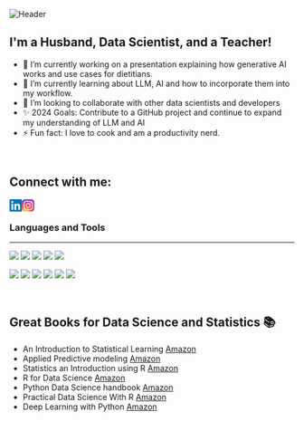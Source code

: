 <!-- ![Header](./pngs/github-header-image.png) -->
<!-- ### Hi there, I am Patrick - aka [patrickA25][website] 👋 -->
![Header](https://github.com/patrickA25/patrickA25/assets/41715581/3e45e635-fd85-46cf-8cb9-2f6345c6769e)

 
## I'm a Husband, Data Scientist, and a Teacher!
- 🔭 I’m currently working on a presentation explaining how generative AI works and use cases for dietitians.
- 🌱 I’m currently learning about LLM, AI and how to incorporate them into my workflow. 
- 👯 I’m looking to collaborate with other data scientists and developers
- ✨ 2024 Goals: Contribute to a GitHub project and continue to expand my understanding of LLM and AI
- ⚡ Fun fact: I love to cook and am a productivity nerd.
<br />

## Connect with me:
[<img align="left" alt="payers | LinkedIn" width="22px" src="https://github.com/patrickA25/patrickA25/blob/assets/linkedin.png" />][linkedin]

[<img align="left" alt="payers | Instagram" width="22px" src="https://github.com/patrickA25/patrickA25/blob/assets/insta.png" />][instagram]

<br />

 ### Languages and Tools
---
<!---
<!--SQL  Badges --->
<!--<img align="left" alt="SQL" width="48px" src="https://raw.githubusercontent.com/github/explore/80688e429a7d4ef2fca1e82350fe8e3517d3494d/topics/sql/sql.png" />
<!--GIT  Badges --->
<!--<img align="left" alt="Git" width="48px" src="https://raw.githubusercontent.com/github/explore/80688e429a7d4ef2fca1e82350fe8e3517d3494d/topics/git/git.png" />
<!--GitHub  Badges --->
<!--<img align="left" alt="GitHub" width="48px" src="https://raw.githubusercontent.com/github/explore/78df643247d429f6cc873026c0622819ad797942/topics/github/github.png" />
<!--Terminal  Badges --->
<!--<img align="left" alt="Terminal" width="48px" src="https://raw.githubusercontent.com/github/explore/80688e429a7d4ef2fca1e82350fe8e3517d3494d/topics/terminal/terminal.png" />
<!--Looker  Badges --->
<!--<img align="left" alt="Looker" width="48px" src="https://github.com/patrickA25/patrickA25/blob/assets/Looker_logo.png" />
<!--MSSQL Badges --->
<!--<img align="left" alt="MSSQL" width="48px" src="https://github.com/patrickA25/patrickA25/blob/assets/MSSQL.png" />
<!--Oracle  Badges --->
<!--<img align="left" alt="Oracle" width="48px" src="https://github.com/patrickA25/patrickA25/blob/assets/Oracle_SQL.png" />
<!--R  Badges --->
<!--<img align="left" alt="R" width="48px" src="https://github.com/patrickA25/patrickA25/blob/assets/RLogo.png" />--->
<!--Rstudio  Badges --->
<!--<img align="left" alt="Rstudio" width="48px" src="https://github.com/patrickA25/patrickA25/blob/assets/RStudio.png" />--->
<!--Python  Badges --->
<!--<img align="left" alt="Python" width="48px" src="https://github.com/patrickA25/patrickA25/blob/assets/python.png" />--->
<!--Snowflake  Badges --->
<!--<img align="left" alt="Snowflake" width="48px" src="https://github.com/patrickA25/patrickA25/blob/assets/snowflake.png" />--->
<!--VS Code  Badges --->
<!--<img align="left" alt="Visual Studio Code" width="48px" src="https://raw.githubusercontent.com/github/explore/80688e429a7d4ef2fca1e82350fe8e3517d3494d/topics/visual-studio-code/visual-studio-code.png" />--->
<!--SQL  Badges --->
<!--<img src="https://img.shields.io/badge/Codecov-F01F7A?style=for-the-badge&logo=Codecov&logoColor=white" /> 
--->

<img src="https://img.shields.io/badge/GitHub-100000?style=for-the-badge&logo=github&logoColor=white" /> <img src="https://img.shields.io/badge/Microsoft%20SQL%20Server-CC2927?style=for-the badge&logo=microsoft%20sql%20server&logoColor=white" />
<img src="https://img.shields.io/badge/GIT-E44C30?style=for-the-badge&logo=git&logoColor=white" /> <img src="https://img.shields.io/badge/windows%20terminal-4D4D4D?style=for-the-badge&logo=windows%20terminal&logoColor=white">
<img src="https://img.shields.io/badge/Oracle-F80000?style=for-the-badge&logo=oracle&logoColor=black"/>

<img src = "https://img.shields.io/badge/RStudio-75AADB?style=for-the-badge&logo=RStudio&logoColor=white" /> <img src = "https://img.shields.io/badge/Python-FFD43B?style=for-the-badge&logo=python&logoColor=blue" /> <img src = "https://img.shields.io/badge/Pandas-2C2D72?style=for-the-badge&logo=pandas&logoColor=white"> <img src = "https://img.shields.io/badge/VSCode-0078D4?style=for-the-badge&logo=visual%20studio%20code&logoColor=white" /> <img src = "https://img.shields.io/badge/PyCharm-000000.svg?&style=for-the-badge&logo=PyCharm&logoColor=white"> <img src = "https://img.shields.io/badge/Obsidian-483699?style=for-the-badge&logo=Obsidian&logoColor=white">


<br />

## Great Books for Data Science and Statistics 📚
* An Introduction to Statistical Learning [Amazon](https://www.amazon.com/Introduction-Statistical-Learning-Applications-Statistics/dp/1071614177/ref=sr_1_1?keywords=an+introduction+to+statistical+learning&qid=1645586347&sprefix=an+introduction+to+statistical+lear%2Caps%2C149&sr=8-1)
* Applied Predictive modeling [Amazon](https://www.amazon.com/Applied-Predictive-Modeling-Max-Kuhn/dp/1461468485/ref=sr_1_1?crid=PDCP0G3ZO99X&keywords=applied+predictive+modeling&qid=1645586452&sprefix=applied+predictive+modeling%2Caps%2C137&sr=8-1)
* Statistics an Introduction using R [Amazon](https://www.amazon.com/Statistics-Introduction-Michael-J-Crawley/dp/1118941098/ref=sr_1_2?keywords=statistics+an+introduction+using+r&qid=1645586501&sprefix=statistics+an+%2Caps%2C145&sr=8-2)
* R for Data Science [Amazon](https://www.amazon.com/Data-Science-Transform-Visualize-Model/dp/1491910399/ref=sr_1_19?crid=1H3B728WNHIGR&keywords=r+from+data&qid=1645586540&sprefix=r+for+data%2Caps%2C177&sr=8-19)
* Python Data Science handbook [Amazon](https://www.amazon.com/Python-Data-Science-Handbook-Essential/dp/1491912057/ref=sr_1_1?crid=2VX63UOIM5OJ4&keywords=python+for+data+science&qid=1645586573&sprefix=python+for+data+science%2Caps%2C136&sr=8-1)
* Practical Data Science With R [Amazon](https://www.amazon.com/Practical-Data-Science-Nina-Zumel/dp/1617295876/ref=sr_1_1?crid=24VLKYQMU3N3R&keywords=practical+data+science+with+R&qid=1645586644&sprefix=practical+data+science+with+r%2Caps%2C134&sr=8-1)
* Deep Learning with Python [Amazon](https://www.amazon.com/Deep-Learning-Python-Francois-Chollet/dp/1617294438/ref=sr_1_4?crid=E9Z5GXYDKBT2&keywords=deep+learning+with+Python&qid=1645586713&sprefix=deep+learning+with+python%2Caps%2C139&sr=8-4)


<br />

[website]: https://www.ayersanalytics.com/about

[linkedin]: https://www.linkedin.com/in/patrick-a-65b053122/

[instagram]: https://www.instagram.com/zerocool14/


<!--
**patrickA25/patrickA25** is a ✨ _special_ ✨ repository because its `README.md` (this file) appears on your GitHub profile.

Here are some ideas to get you started:
## 

- 💬 Ask me about ...
- 📫 How to reach me: ...
- 😄 Pronouns: ...
- 🤔 I’m looking for help with ...

-->
